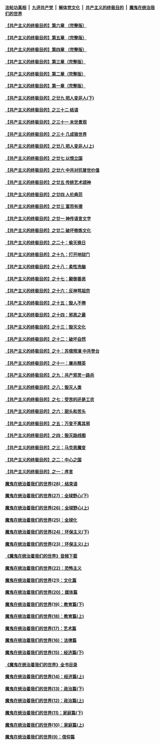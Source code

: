 ####  [法轮功真相](../../../../basic/blob/master/README.md?t=06291202) &nbsp;|&nbsp; [九评共产党](../../../../9ping.md/blob/master/README.md?t=06291202) &nbsp;|&nbsp; [解体党文化](../../../../jtdwh.md/blob/master/README.md?t=06291202)  &nbsp;|&nbsp; [共产主义的终极目的](../../../../gczydzjmd.md/blob/master/README.md?t=06291202) &nbsp;|&nbsp; [魔鬼在统治我们的世界](../../../../mgztzwmdsj.md/blob/master/README.md?t=06291202) 

#### [【共产主义的终极目的】第六章 （完整版）](../pages/nsc422/n11428913.md?t=06291202) 

#### [【共产主义的终极目的】第五章 （完整版）](../pages/nsc422/n11428912.md?t=06291202) 

#### [【共产主义的终极目的】第四章 （完整版）](../pages/nsc422/n11428907.md?t=06291202) 

#### [【共产主义的终极目的】第三章（完整版）](../pages/nsc422/n11428848.md?t=06291202) 

#### [【共产主义的终极目的】第二章（完整版）](../pages/nsc422/n11428831.md?t=06291202) 

#### [【共产主义的终极目的】第一章（完整版）](../pages/nsc422/n11417651.md?t=06291202) 

#### [【共产主义的终极目的】之廿九 把人变非人(下)](../pages/nsc422/n11344140.md?t=06291202) 

#### [【共产主义的终极目的】之三十二 结语](../pages/nsc422/n11360535.md?t=06291202) 

#### [【共产主义的终极目的】之三十一 末世景观](../pages/nsc422/n11351129.md?t=06291202) 

#### [【共产主义的终极目的】之三十 几成狼世界](../pages/nsc422/n11348280.md?t=06291202) 

#### [【共产主义的终极目的】之廿八 把人变非人(上)](../pages/nsc422/n11340492.md?t=06291202) 

#### [【共产主义的终极目的】之廿七 以恨立国](../pages/nsc422/n11336944.md?t=06291202) 

#### [【共产主义的终极目的】之廿六 中共对抗普世价值](../pages/nsc422/n11324785.md?t=06291202) 

#### [【共产主义的终极目的】之廿五 传统艺术颂神](../pages/nsc422/n11296396.md?t=06291202) 

#### [【共产主义的终极目的】之廿四 人伦典范](../pages/nsc422/n11296397.md?t=06291202) 

#### [【共产主义的终极目的】之廿三 富而有德](../pages/nsc422/n11283598.md?t=06291202) 

#### [【共产主义的终极目的】之廿一 神传语言文字](../pages/nsc422/n11263265.md?t=06291202) 

#### [【共产主义的终极目的】之廿二 破坏修炼文化](../pages/nsc422/n11245728.md?t=06291202) 

#### [【共产主义的终极目的】之二十：偷天换日](../pages/nsc422/n11238846.md?t=06291202) 

#### [【共产主义的终极目的】之十九：打开地狱门](../pages/nsc422/n11206376.md?t=06291202) 

#### [【共产主义的终极目的】之十八：柔性洗脑](../pages/nsc422/n11199994.md?t=06291202) 

#### [【共产主义的终极目的】之十七：颠倒善恶](../pages/nsc422/n11179782.md?t=06291202) 

#### [【共产主义的终极目的】之十六：反神骂祖宗](../pages/nsc422/n11166798.md?t=06291202) 

#### [【共产主义的终极目的】之十五：毁人不倦](../pages/nsc422/n11166792.md?t=06291202) 

#### [【共产主义的终极目的】之十四：邪恶之最](../pages/nsc422/n11150249.md?t=06291202) 

#### [【共产主义的终极目的】之十三：毁灭文化](../pages/nsc422/n11135227.md?t=06291202) 

#### [【共产主义的终极目的】之十二：破坏自然](../pages/nsc422/n11135214.md?t=06291202) 

#### [【共产主义的终极目的】之十：苏俄预演 中共登台](../pages/nsc422/n11118424.md?t=06291202) 

#### [【共产主义的终极目的】之十一：屠杀精英](../pages/nsc422/n11118442.md?t=06291202) 

#### [【共产主义的终极目的】之九：共产邪灵一路杀](../pages/nsc422/n11114139.md?t=06291202) 

#### [【共产主义的终极目的】之八：毁灭人类](../pages/nsc422/n11108503.md?t=06291202) 

#### [【共产主义的终极目的】之七：受苦的还是工农](../pages/nsc422/n11101809.md?t=06291202) 

#### [【共产主义的终极目的】之六：甜头和苦头](../pages/nsc422/n11096971.md?t=06291202) 

#### [【共产主义的终极目的】之五：万变不离其邪](../pages/nsc422/n11091285.md?t=06291202) 

#### [【共产主义的终极目的】之四：毁灭路线图](../pages/nsc422/n11086284.md?t=06291202) 

#### [【共产主义的终极目的】之三：马克思魔变](../pages/nsc422/n11061941.md?t=06291202) 

#### [【共产主义的终极目的】之二：中心之国](../pages/nsc422/n11047728.md?t=06291202) 

#### [【共产主义的终极目的】之一：序言](../pages/nsc422/n11086077.md?t=06291202) 

#### [魔鬼在统治着我们的世界(28)：结束语](../pages/nsc422/n10936246.md?t=06291202) 

#### [魔鬼在统治着我们的世界(27)：全球野心(下)](../pages/nsc422/n10928319.md?t=06291202) 

#### [魔鬼在统治着我们的世界(26)：全球野心(上)](../pages/nsc422/n10900318.md?t=06291202) 

#### [魔鬼在统治着我们的世界(25)：全球化](../pages/nsc422/n10788205.md?t=06291202) 

#### [魔鬼在统治着我们的世界(24)：环保主义(下)](../pages/nsc422/n10695307.md?t=06291202) 

#### [魔鬼在统治着我们的世界(23)：环保主义(上)](../pages/nsc422/n10688613.md?t=06291202) 

#### [《魔鬼在统治着我们的世界》音频下载](../pages/nsc422/n10635553.md?t=06291202) 

#### [魔鬼在统治着我们的世界(22)：恐怖主义](../pages/nsc422/n10614727.md?t=06291202) 

#### [魔鬼在统治着我们的世界(21)：文化篇](../pages/nsc422/n10597706.md?t=06291202) 

#### [魔鬼在统治着我们的世界(20)：媒体篇](../pages/nsc422/n10586579.md?t=06291202) 

#### [魔鬼在统治着我们的世界(19)：教育篇(下)](../pages/nsc422/n10564808.md?t=06291202) 

#### [魔鬼在统治着我们的世界(18)：教育篇(上)](../pages/nsc422/n10526970.md?t=06291202) 

#### [魔鬼在统治着我们的世界(17)：艺术篇](../pages/nsc422/n10499093.md?t=06291202) 

#### [魔鬼在统治着我们的世界(16)：法律篇](../pages/nsc422/n10485969.md?t=06291202) 

#### [魔鬼在统治着我们的世界(15)：经济篇(下)](../pages/nsc422/n10469975.md?t=06291202) 

#### [《魔鬼在统治着我们的世界》全书目录](../pages/nsc422/n10464261.md?t=06291202) 

#### [魔鬼在统治着我们的世界(14)：经济篇(上)](../pages/nsc422/n10457370.md?t=06291202) 

#### [魔鬼在统治着我们的世界(13)：政治篇(下)](../pages/nsc422/n10448270.md?t=06291202) 

#### [魔鬼在统治着我们的世界(12)：政治篇(上)](../pages/nsc422/n10444576.md?t=06291202) 

#### [魔鬼在统治着我们的世界(11)：家庭篇(下)](../pages/nsc422/n10440961.md?t=06291202) 

#### [魔鬼在统治着我们的世界(10)：家庭篇(上)](../pages/nsc422/n10435448.md?t=06291202) 

#### [魔鬼在统治着我们的世界(9)：信仰篇](../pages/nsc422/n10432159.md?t=06291202) 

